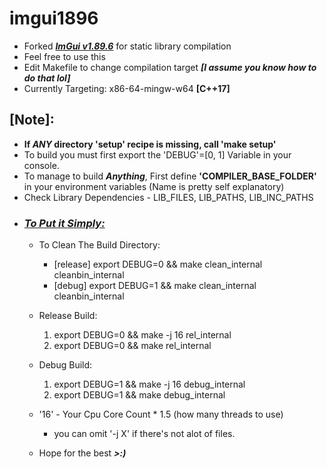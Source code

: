 # imgui1896
* Forked ***[ImGui v1.89.6](https://github.com/ocornut/imgui/releases/tag/v1.89.6)*** for static library compilation
* Feel free to use this
* Edit Makefile to change compilation target ***[I assume you know how to do that lol]***
* Currently Targeting: x86-64-mingw-w64 **[C++17]**

## **[Note]:**
* **If *ANY* directory 'setup' recipe is missing, call 'make setup'**
* To build you must first export the 'DEBUG'=[0, 1] Variable in your console.
* To manage to build ***Anything***, First define **'COMPILER_BASE_FOLDER'** in your environment variables (Name is pretty self explanatory)
* Check Library Dependencies - LIB_FILES, LIB_PATHS, LIB_INC_PATHS
* ### ***<u>To Put it Simply:</u>***
    * To Clean The Build Directory:
        - [release] export DEBUG=0 && make clean_internal cleanbin_internal
        - [debug]   export DEBUG=1 && make clean_internal cleanbin_internal
    * Release Build: 
        1. export DEBUG=0 && make -j 16 rel_internal
        2. export DEBUG=0 && make rel_internal
    *  Debug  Build: 
        1. export DEBUG=1 && make -j 16 debug_internal
        2. export DEBUG=1 && make debug_internal

    * '16' - Your Cpu Core Count * 1.5 (how many threads to use)
        - you can omit '-j X' if there's not alot of files.
    * Hope for the best ***>:)***
